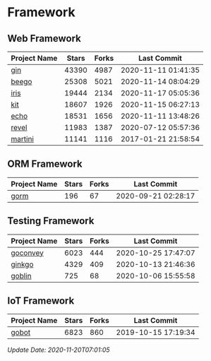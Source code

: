 # Framework

## Web Framework
| Project Name | Stars | Forks | Last Commit |
| ------------ | ----- | ----- | ----------- |
| [gin](https://github.com/gin-gonic/gin) | 43390 | 4987 | 2020-11-11 01:41:35 |
| [beego](https://github.com/astaxie/beego) | 25308 | 5021 | 2020-11-14 08:04:29 |
| [iris](https://github.com/kataras/iris) | 19444 | 2134 | 2020-11-17 05:05:36 |
| [kit](https://github.com/go-kit/kit) | 18607 | 1926 | 2020-11-15 06:27:13 |
| [echo](https://github.com/labstack/echo) | 18531 | 1656 | 2020-11-11 13:48:26 |
| [revel](https://github.com/revel/revel) | 11983 | 1387 | 2020-07-12 05:57:36 |
| [martini](https://github.com/go-martini/martini) | 11141 | 1116 | 2017-01-21 21:58:54 |

## ORM Framework
| Project Name | Stars | Forks | Last Commit |
| ------------ | ----- | ----- | ----------- |
| [gorm](https://github.com/jinzhu/gorm) | 196 | 67 | 2020-09-21 02:28:17 |

## Testing Framework
| Project Name | Stars | Forks | Last Commit |
| ------------ | ----- | ----- | ----------- |
| [goconvey](https://github.com/smartystreets/goconvey) | 6023 | 444 | 2020-10-25 17:47:07 |
| [ginkgo](https://github.com/onsi/ginkgo) | 4329 | 409 | 2020-10-13 21:46:36 |
| [goblin](https://github.com/franela/goblin) | 725 | 68 | 2020-10-06 15:55:58 |

## IoT Framework
| Project Name | Stars | Forks | Last Commit |
| ------------ | ----- | ----- | ----------- |
| [gobot](https://github.com/hybridgroup/gobot) | 6823 | 860 | 2019-10-15 17:19:34 |

*Update Date: 2020-11-20T07:01:05*